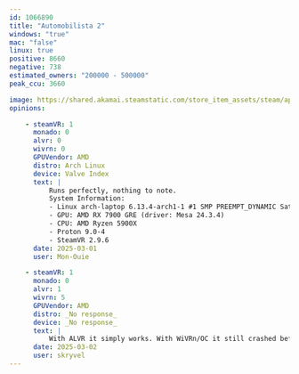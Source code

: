 ```yaml
---
id: 1066890
title: "Automobilista 2"
windows: "true"
mac: "false"
linux: true
positive: 8660
negative: 738
estimated_owners: "200000 - 500000"
peak_ccu: 3660

image: https://shared.akamai.steamstatic.com/store_item_assets/steam/apps/1066890/header.jpg?t=1732932354
opinions:

    - steamVR: 1
      monado: 0
      alvr: 0
      wivrn: 0
      GPUVendor: AMD
      distro: Arch Linux
      device: Valve Index
      text: |
          Runs perfectly, nothing to note.
          System Information:
          - Linux arch-laptop 6.13.4-arch1-1 #1 SMP PREEMPT_DYNAMIC Sat, 22 Feb 2025 00:37:05 +0000 x86_64 GNU/Linux
          - GPU: AMD RX 7900 GRE (driver: Mesa 24.3.4)
          - CPU: AMD Ryzen 5900X
          - Proton 9.0-4
          - SteamVR 2.9.6
      date: 2025-03-01
      user: Mon-Ouie

    - steamVR: 1
      monado: 0
      alvr: 1
      wivrn: 5
      GPUVendor: AMD
      distro: _No response_
      device: _No response_
      text: |
          With ALVR it simply works. With WiVRn/OC it still crashed before showing anything as of a few weeks ago.
      date: 2025-03-02
      user: skryvel
---
```

